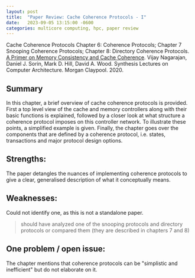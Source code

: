 ```yaml
---
layout: post
title:  "Paper Review: Cache Coherence Protocols - I"
date:   2023-09-05 13:15:00 -0600
categories: multicore computing, hpc, paper review
---
```


Cache Coherence Protocols
Chapter 6: Coherence Protocols;
Chapter 7 Snooping Coherence Protocols;
Chapter 8: Directory Coherence Protocols.
[A Primer on Memory Consistency and Cache Coherence](https://link.springer.com/book/10.1007/978-3-031-01764-3). Vijay Nagarajan, Daniel J. Sorin, Mark D. Hill, David A. Wood.  Synthesis Lectures on Computer Architecture. Morgan Claypool. 2020.

## Summary

In this chapter, a brief overview of cache coherence protocols is provided. First a top level view of the cache and memory controllers along with their basic functions is explained, followed by a closer look at what structure a coherence protocol imposes on this controller network. To illustrate these points, a simplified example is given. Finally, the chapter goes over the components that are defined by a coherence protocol, i.e. states, transactions and major protocol design options.

## Strengths:

The paper detangles the nuances of implementing coherence protocols to give a clear, generalised description of what it conceptually means.

## Weaknesses:

Could not identify one, as this is not a standalone paper.

> should have analyzed one of the snooping protocols and directory protocols or compared them (they are described in chapters 7 and 8)


## One problem / open issue:

The chapter mentions that coherence protocols can be "simplistic and inefficient" but do not elaborate on it.